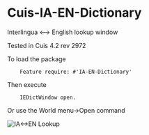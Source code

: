 Cuis-IA-EN-Dictionary
=====================

Interlingua &lt;--> English lookup window

Tested in Cuis 4.2 rev 2972

To load the package
````Smalltalk
	Feature require: #'IA-EN-Dictionary'
````

Then execute
````Smalltalk
    IEDictWindow open.
````

Or use the World menu->Open command

![IA<->EN Lookup](IA\<-\>EN-lookup.png)

